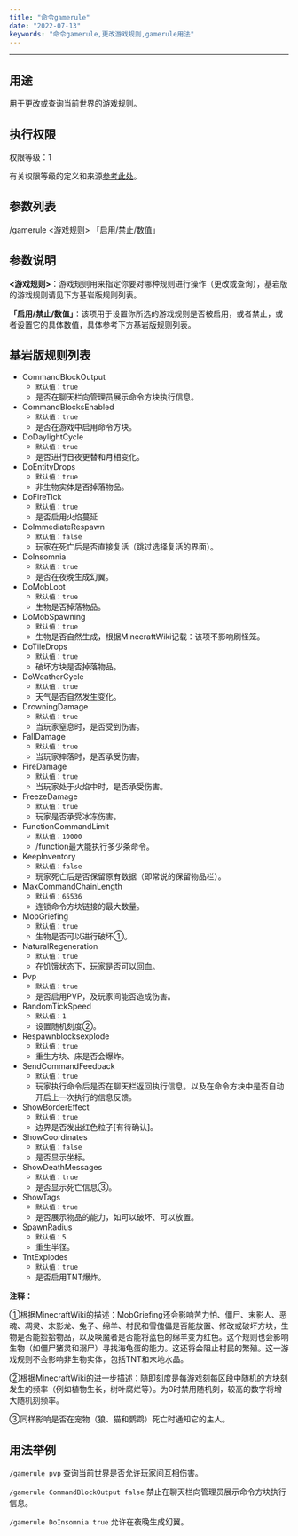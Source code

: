 ```yaml
---
title: "命令gamerule"
date: "2022-07-13"
keywords: "命令gamerule,更改游戏规则,gamerule用法"
---
```


---

## 用途

用于更改或查询当前世界的游戏规则。

## 执行权限

权限等级：1

有关权限等级的定义和来源[参考此处](/commands/权限等级 "参考此处")。

## 参数列表

/gamerule <游戏规则> 「启用/禁止/数值」

## 参数说明

**<游戏规则>**：游戏规则用来指定你要对哪种规则进行操作（更改或查询），基岩版的游戏规则请见下方基岩版规则列表。

**「启用/禁止/数值」**：该项用于设置你所选的游戏规则是否被启用，或者禁止，或者设置它的具体数值，具体参考下方基岩版规则列表。

## 基岩版规则列表

- CommandBlockOutput
  - `默认值：true`
  - 是否在聊天栏向管理员展示命令方块执行信息。
- CommandBlocksEnabled
  - `默认值：true`
  - 是否在游戏中启用命令方块。
- DoDaylightCycle
  - `默认值：true`
  - 是否进行日夜更替和月相变化。
- DoEntityDrops
  - `默认值：true`
  - 非生物实体是否掉落物品。
- DoFireTick
  - `默认值：true`
  - 是否启用火焰蔓延
- DoImmediateRespawn
  - `默认值：false`
  - 玩家在死亡后是否直接复活（跳过选择复活的界面）。
- DoInsomnia
  - `默认值：true`
  - 是否在夜晚生成幻翼。
- DoMobLoot
  - `默认值：true`
  - 生物是否掉落物品。
- DoMobSpawning
  - `默认值：true`
  - 生物是否自然生成，根据MinecraftWiki记载：该项不影响刷怪笼。
- DoTileDrops
  - `默认值：true`
  - 破坏方块是否掉落物品。
- DoWeatherCycle
  - `默认值：true`
  - 天气是否自然发生变化。
- DrowningDamage
  - `默认值：true`
  - 当玩家窒息时，是否受到伤害。
- FallDamage
  - `默认值：true`
  - 当玩家摔落时，是否承受伤害。
- FireDamage
  - `默认值：true`
  - 当玩家处于火焰中时，是否承受伤害。
- FreezeDamage
  - `默认值：true`
  - 玩家是否承受冰冻伤害。
- FunctionCommandLimit
  - `默认值：10000`
  - /function最大能执行多少条命令。
- KeepInventory
  - `默认值：false`
  - 玩家死亡后是否保留原有数据（即常说的保留物品栏）。
- MaxCommandChainLength
  - `默认值：65536`
  - 连锁命令方块链接的最大数量。
- MobGriefing
  - `默认值：true`
  - 生物是否可以进行破坏①。
- NaturalRegeneration
  - `默认值：true`
  - 在饥饿状态下，玩家是否可以回血。
- Pvp
  - `默认值：true`
  - 是否启用PVP，及玩家间能否造成伤害。
- RandomTickSpeed
  - `默认值：1`
  - 设置随机刻度②。
- Respawnblocksexplode
  - `默认值：true`
  - 重生方块、床是否会爆炸。
- SendCommandFeedback
  - `默认值：true`
  - 玩家执行命令后是否在聊天栏返回执行信息。以及在命令方块中是否自动开启上一次执行的信息反馈。
- ShowBorderEffect
  - `默认值：true`
  - 边界是否发出红色粒子[有待确认]。
- ShowCoordinates
  - `默认值：false`
  - 是否显示坐标。
- ShowDeathMessages
  - `默认值：true`
  - 是否显示死亡信息③。
- ShowTags
  - `默认值：true`
  - 是否展示物品的能力，如可以破坏、可以放置。
- SpawnRadius
  - `默认值：5`
  - 重生半径。
- TntExplodes
  - `默认值：true`
  - 是否启用TNT爆炸。

**注释：**

①根据MinecraftWiki的描述：MobGriefing还会影响苦力怕、僵尸、末影人、恶魂、凋灵、末影龙、兔子、绵羊、村民和雪傀儡是否能放置、修改或破坏方块，生物是否能捡拾物品，以及唤魔者是否能将蓝色的绵羊变为红色。这个规则也会影响生物（如僵尸猪灵和溺尸）寻找海龟蛋的能力。这还将会阻止村民的繁殖。这一游戏规则不会影响非生物实体，包括TNT和末地水晶。

②根据MinecraftWiki的进一步描述：随即刻度是每游戏刻每区段中随机的方块刻发生的频率（例如植物生长，树叶腐烂等）。为0时禁用随机刻，较高的数字将增大随机刻频率。

③同样影响是否在宠物（狼、猫和鹦鹉）死亡时通知它的主人。

## 用法举例

`/gamerule pvp`  查询当前世界是否允许玩家间互相伤害。

`/gamerule CommandBlockOutput false`  禁止在聊天栏向管理员展示命令方块执行信息。

`/gamerule DoInsomnia true`  允许在夜晚生成幻翼。
